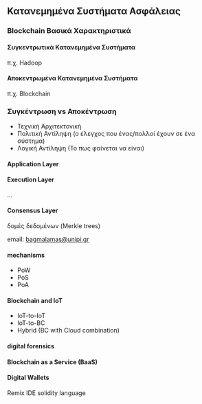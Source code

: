 
## Κατανεμημένα Συστήματα Ασφάλειας

### Blockchain Βασικά Χαρακτηριστικά

#### Συγκεντρωτικά Κατανεμημένα Συστήματα
π.χ. Hadoop
#### Αποκεντρωμένα Κατανεμημένα Συστήματα
π.χ. Blockchain

### Συγκέντρωση vs Αποκέντρωση
- Τεχνική Αρχιτεκτονική
- Πολιτική Αντίληψη (ο έλεγχος που ένας/πολλοί έχουν σε ένα σύστημα)
- Λογική Αντίληψη (Το πως φαίνεται να είναι)


#### Application Layer
#### Execution Layer
...
#### Consensus Layer


δομές δεδομένων (Merkle trees)

email: bagmalamas@unipi.gr


#### mechanisms
- PoW
- PoS
- PoA

#### Blockchain and IoT
- IoT-to-IoT
- IoT-to-BC
- Hybrid (BC with Cloud combination)

#### digital forensics


#### Blockchain as a Service (BaaS)

#### Digital Wallets

Remix IDE
solidity language